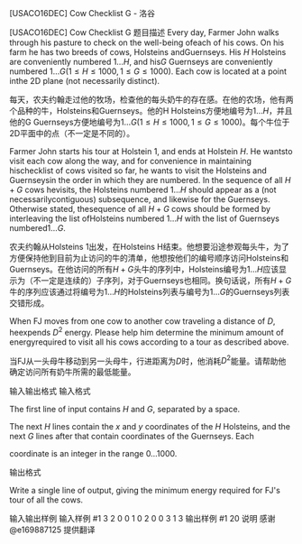 



[USACO16DEC] Cow Checklist G - 洛谷














[USACO16DEC] Cow Checklist G
题目描述
Every day, Farmer John walks through his pasture to check on the well-being ofeach of his cows.   On his farm he has two breeds of cows, Holsteins andGuernseys.  His $H$ Holsteins are conveniently numbered $1 \ldots H$, and his$G$ Guernseys are conveniently numbered $1 \ldots G$($1 \leq H \leq 1000, 1 \leq G \leq 1000$).  Each cow is located at a point inthe 2D plane (not necessarily distinct).

每天，农夫约翰走过他的牧场，检查他的每头奶牛的存在感。在他的农场，他有两个品种的牛，Holsteins和Guernseys。他的H Holsteins方便地编号为$1 \ldots H$，并且他的G Guernseys方便地编号为$1 \ldots G$($1 \leq H \leq 1000, 1 \leq G \leq 1000$)。每个牛位于2D平面中的点（不一定是不同的）。

Farmer John starts his tour at Holstein 1, and ends at Holstein $H$.  He wantsto visit each cow along the way, and for convenience in maintaining hischecklist of cows visited so far, he wants to visit the Holsteins and Guernseysin the order in which they are numbered.  In the sequence of all $H+G$ cows hevisits, the Holsteins numbered $1 \ldots H$ should appear as a (not necessarilycontiguous) subsequence, and likewise for the Guernseys. Otherwise stated, thesequence of all $H+G$ cows should be formed by  interleaving the list ofHolsteins numbered $1 \ldots H$ with the list of Guernseys numbered$1 \ldots G$.

农夫约翰从Holsteins 1出发，在Holsteins H结束。他想要沿途参观每头牛，为了方便保持他到目前为止访问的牛的清单，他想按他们的编号顺序访问Holsteins和Guernseys。在他访问的所有$H+G$头牛的序列中，Holsteins编号为$1 \ldots H$应该显示为（不一定是连续的）子序列，对于Guernseys也相同。换句话说，所有$H+G$牛的序列应该通过将编号为$1 \ldots H$的Holsteins列表与编号为$1 \ldots G$的Guernseys列表交错形成。

When FJ moves from one cow to another cow traveling a distance of $D$, heexpends $D^2$ energy.  Please help him determine the minimum amount of energyrequired to visit all his cows according to a tour as described above.

当FJ从一头母牛移动到另一头母牛，行进距离为$D$时，他消耗$D^2$能量。请帮助他确定访问所有奶牛所需的最低能量。

输入输出格式
输入格式

The first line of input contains $H$ and $G$, separated by a space.


The next $H$ lines contain the $x$ and $y$ coordinates of the $H$ Holsteins, and the next $G$ lines after that contain coordinates of the Guernseys.  Each

coordinate is an integer in the range $0 \ldots 1000$.

输出格式

Write a single line of output, giving the minimum energy required for FJ's tour of all the cows.

输入输出样例
输入样例 #1
3 2
0 0
1 0
2 0
0 3
1 3
输出样例 #1
20
说明
感谢@e169887125 提供翻译







